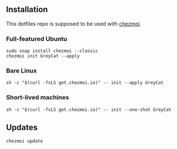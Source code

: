 ## Installation

This dotfiles repo is supposed to be used with [chezmoi](https://www.chezmoi.io/).

### Full-featured Ubuntu

```shell
sudo snap install chezmoi --classic
chezmoi init GreyCat --apply
```

### Bare Linux

```shell
sh -c "$(curl -fsLS get.chezmoi.io)" -- init --apply GreyCat
```

### Short-lived machines

```shell
sh -c "$(curl -fsLS get.chezmoi.io)" -- init --one-shot GreyCat
```

## Updates

```shell
chezmoi update
```
